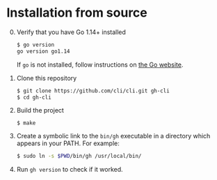 # Installation from source

0. Verify that you have Go 1.14+ installed

   ```sh
   $ go version
   go version go1.14
   ```

   If `go` is not installed, follow instructions on [the Go website](https://golang.org/doc/install).

1. Clone this repository

   ```sh
   $ git clone https://github.com/cli/cli.git gh-cli
   $ cd gh-cli
   ```

2. Build the project

   ```
   $ make
   ```

3. Create a symbolic link to the `bin/gh` executable in a directory
which appears in your PATH. For example:

   ```sh
   $ sudo ln -s $PWD/bin/gh /usr/local/bin/
   ```

4. Run `gh version` to check if it worked.
